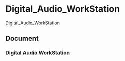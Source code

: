# Digital_Audio_WorkStation
Digital_Audio_WorkStation

## Document

### [Digital Audio WorkStation](https://docs.google.com/document/d/1HEEpTVfvW3c1d9EmLvwbnQ64k2ogUOI-3XKyPcu66F4/edit?usp=sharing)